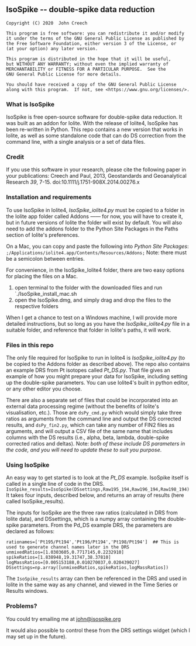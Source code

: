 ## IsoSpike -- double-spike data reduction
    Copyright (C) 2020  John Creech

    This program is free software: you can redistribute it and/or modify
    it under the terms of the GNU General Public License as published by
    the Free Software Foundation, either version 3 of the License, or
    (at your option) any later version.

    This program is distributed in the hope that it will be useful,
    but WITHOUT ANY WARRANTY; without even the implied warranty of
    MERCHANTABILITY or FITNESS FOR A PARTICULAR PURPOSE.  See the
    GNU General Public License for more details.

    You should have received a copy of the GNU General Public License
    along with this program.  If not, see <https://www.gnu.org/licenses/>.

### What is IsoSpike
IsoSpike is free open-source software for double-spike data reduction. It was built as an addon for Iolite. With the release of Iolite4, IsoSpike has been re-written in Python. This repo contains a new version that works in Iolite, as well as some standalone code that can do DS correction from the command line, with a single analysis or a set of data files.

### Credit
If you use this software in your research, please cite the following paper in your publications:
Creech and Paul, 2013, Geostandards and Geoanalytical Research *39*, 7-15. doi:10.1111/j.1751-908X.2014.00276.x

### Installation and requirements
To use IsoSpike in Iolite4, *IsoSpike_iolite4.py* must be copied to a folder in the Iolite app folder called Addons —— for now, you will have to create it, but in future versions of Iolite the folder will exist by default. You will also need to add the addons folder to the Python Site Packages in the Paths section of Iolite's preferences. 

On a Mac, you can copy and paste the following into *Python Site Packages*: `;/Applications/iolite4.app/Contents/Resources/Addons;`
Note: there must be a semicolon between entries.

For convenience, in the IsoSpike_Iolite4 folder, there are two easy options for placing the files on a Mac.
  1. open terminal to the folder with the downloaded files and run `./IsoSpike_install_mac.sh
  2. open the IsoSpike.dmg, and simply drag and drop the files to the respective folders
  
When I get a chance to test on a Windows machine, I will provide more detailed instructions, but so long as you have the *IsoSpike_iolite4.py* file in a suitable folder, and reference that folder in Iolite's paths, it will work.

### Files in this repo
The only file required for IsoSpike to run in Iolite4 is *IsoSpike_iolite4.py* (to be copied to the Addons folder as described above). The repo also contains an example DRS from Pt isotopes called *Pt_DS.py*. That file gives an example of how you might prepare your data for IsoSpike, including setting up the double-spike parameters. You can use Iolite4's built in python editor, or any other editor you choose.

There are also a separate set of files that could be incorporated into an external data processing regime (without the benefits of Iolite's visualisation, etc.). Those are `dsPy_cmd.py` which would simply take three ratios as arguments from the command line and output the DS corrected results, and `dsPy_fin2.py`, which can take any number of FIN2 files as arguments, and will output a CSV file of the same name that includes columns with the DS results (i.e., alpha, beta, lambda, double-spike corrected ratios and deltas). Note: *both of these include DS parameters in the code, and you will need to update these to suit you purpose*.

### Using IsoSpike
An easy way to get started is to look at the *Pt_DS* example. IsoSpike itself is called in a single line of code in the DRS. 
  `IsoSpike_results=IsoSpike(DSsettings,Raw195_194,Raw196_194,Raw198_194)`
It takes four inputs, described below, and returns an array of results (here called IsoSpike_results).

The inputs for IsoSpike are the three raw ratios (calculated in DRS from Iolite data), and DSsettings, which is a numpy array containing the double-spike parameters. From the Pd_DS example DRS, the parameters are declared as follows:

```
rationames=['Pt195/Pt194','Pt196/Pt194','Pt198/Pt194']  ## This is used to generate channel names later in the DRS  
unmixedRatios=[1.0303605,0.7717145,0.2232910]
spikeRatios=[1.838948,19.31747,38.37810]
logMassRatios=[0.005153188,0.010270037,0.020439027]
DSsettings=np.array([unmixedRatios,spikeRatios,logMassRatios])
```

The `IsoSpike_results` array can then be referenced in the DRS and used in Iolite in the same way as any channel, and viewed in the Time Series or Results windows.

### Problems?
You could try emailing me at john@isospike.org

It would also possible to control these from the DRS settings widget (which I may set up in the future). 
